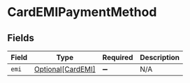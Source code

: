 # CardEMIPaymentMethod


## Fields

| Field                                               | Type                                                | Required                                            | Description                                         |
| --------------------------------------------------- | --------------------------------------------------- | --------------------------------------------------- | --------------------------------------------------- |
| `emi`                                               | [Optional[CardEMI]](../../models/shared/cardemi.md) | :heavy_minus_sign:                                  | N/A                                                 |
